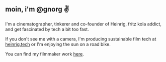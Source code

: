 moin, i'm @gnorg ✌
---
I'm a cinematographer, tinkerer and co-founder of Heinrig, fritz kola addict, and get fascinated by tech a bit too fast.

If you don't see me with a camera, I'm producing sustainable film tech at [heinrig.tech](https://heinrig.tech) or I'm enjoying the sun on a road bike.

You can find my filmmaker work [here](https://gilstein.de). 

